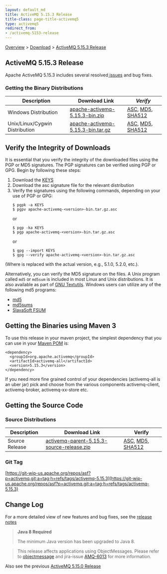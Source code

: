 ```yaml
---
layout: default_md
title: ActiveMQ 5.15.3 Release 
title-class: page-title-activemq5
type: activemq5
redirect_from:
- /activemq-5153-release
---
```


[Overview](overview) > [Download](download) > [ActiveMQ 5.15.3 Release](activemq-5153-release)

ActiveMQ 5.15.3 Release
-----------------------

Apache ActiveMQ 5.15.3 includes several resolved[ issues](https://issues.apache.org/jira/secure/ReleaseNote.jspa?projectId=12311210&version=12338822) and bug fixes.

### Getting the Binary Distributions

Description|Download Link|_Verify_
---|---|---
Windows Distribution|[apache-activemq-5.15.3-bin.zip](http://archive.apache.org/dist/activemq/5.15.3/apache-activemq-5.15.3-bin.zip)|[ASC](https://archive.apache.org/dist/activemq/5.15.3/apache-activemq-5.15.3-bin.zip.asc), [MD5](https://archive.apache.org/dist/activemq/5.15.3/apache-activemq-5.15.3-bin.zip.md5), [SHA512](https://archive.apache.org/dist/activemq/5.15.3/apache-activemq-5.15.3-bin.zip.sha512)
Unix/Linux/Cygwin Distribution|[apache-activemq-5.15.3-bin.tar.gz](http://archive.apache.org/dist/activemq/5.15.3/apache-activemq-5.15.3-bin.tar.gz)|[ASC](https://archive.apache.org/dist/activemq/5.15.3/apache-activemq-5.15.3-bin.tar.gz.asc), [MD5](https://archive.apache.org/dist/activemq/5.15.3/apache-activemq-5.15.3-bin.tar.gz.md5), [SHA512](https://archive.apache.org/dist/activemq/5.15.3/apache-activemq-5.15.3-bin.tar.gz.sha512)

Verify the Integrity of Downloads
---------------------------------

It is essential that you verify the integrity of the downloaded files using the PGP or MD5 signatures. The PGP signatures can be verified using PGP or GPG. Begin by following these steps:

1.  Download the [KEYS](http://www.apache.org/dist/activemq/KEYS)
2.  Download the asc signature file for the relevant distribution
3.  Verify the signatures using the following commands, depending on your use of PGP or GPG:
    ```
    $ pgpk -a KEYS
    $ pgpv apache-activemq-<version>-bin.tar.gz.asc
    ```
    or
    ```
    $ pgp -ka KEYS
    $ pgp apache-activemq-<version>-bin.tar.gz.asc
    ```
    or
    ```
    $ gpg --import KEYS
    $ gpg --verify apache-activemq-<version>-bin.tar.gz.asc
    ```

(Where <version> is replaced with the actual version, e.g., 5.1.0, 5.2.0, etc.).

Alternatively, you can verify the MD5 signature on the files. A Unix program called `md5` or `md5sum` is included in most Linux and Unix distributions. It is also available as part of [GNU Textutils](http://www.gnu.org/software/textutils/textutils.html). Windows users can utilize any of the following md5 programs:

*   [md5](http://www.fourmilab.ch/md5/)
*   [md5sums](http://www.pc-tools.net/win32/md5sums/)
*   [SlavaSoft FSUM](http://www.slavasoft.com/fsum/)

Getting the Binaries using Maven 3
----------------------------------

To use this release in your maven project, the simplest dependency that you can use in your [Maven POM](http://maven.apache.org/guides/introduction/introduction-to-the-pom.html) is:
```
<dependency>
  <groupId>org.apache.activemq</groupId>
  <artifactId>activemq-all</artifactId>
  <version>5.15.3</version>
</dependency>
```
If you need more fine grained control of your dependencies (activemq-all is an uber jar) pick and choose from the various components activemq-client, activemq-broker, activemq-xx-store etc.

Getting the Source Code
-----------------------

### Source Distributions

Description|Download Link|Verify
---|---|---
Source Release|[activemq-parent-5.15.3-source-release.zip](https://archive.apache.org/dist/activemq/5.15.3/activemq-parent-5.15.3-source-release.zip)|[ASC](https://archive.apache.org/dist/activemq/5.15.3/activemq-parent-5.15.3-source-release.zip.asc), [MD5](https://archive.apache.org/dist/activemq/5.15.3/activemq-parent-5.15.3-source-release.zip.md5), [SHA512](https://archive.apache.org/dist/activemq/5.15.3/activemq-parent-5.15.3-source-release.zip.sha512)

### Git Tag

[https://git-wip-us.apache.org/repos/asf?p=activemq.git;a=tag;h=refs/tags/activemq-5.15.3](https://git-wip-us.apache.org/repos/asf?p=activemq.git;a=tag;h=refs/tags/activemq-5.15.3)

Change Log
----------

For a more detailed view of new features and bug fixes, see the [release notes](https://issues.apache.org/jira/secure/ReleaseNote.jspa?projectId=12311210&version=12341669)

> **Java 8 Required**
> 
> The minimum Java version has been upgraded to Java 8.

> This release affects applications using ObjectMessages. Please refer to [objectmessage](objectmessage) and jira-issue [AMQ-6013](https://issues.apache.org/jira/browse/AMQ-6013) for more information.

Also see the previous [ActiveMQ 5.15.0 Release](activemq-5150-release)
